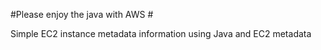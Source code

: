 #Please enjoy the java with AWS #


Simple EC2 instance metadata information using Java and EC2 metadata



